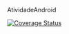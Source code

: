 AtividadeAndroid

[![Coverage Status](https://coveralls.io/repos/github/TJBorges/AtividadeAndroid/badge.svg?branch=main)](https://coveralls.io/github/TJBorges/AtividadeAndroid?branch=main)
